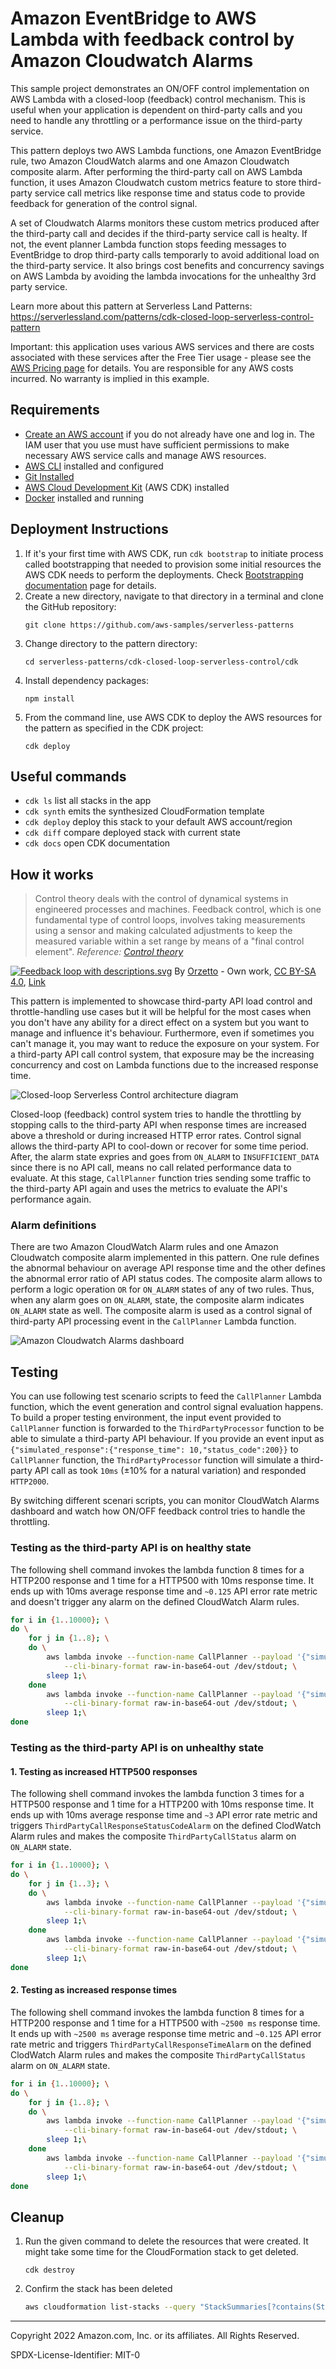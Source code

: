 # Amazon EventBridge to AWS Lambda with feedback control by Amazon Cloudwatch Alarms

This sample project demonstrates an ON/OFF control implementation on AWS Lambda with a closed-loop (feedback) control mechanism. This is useful when your application is dependent on third-party calls and you need to handle any throttling or a performance issue on the third-party service.

This pattern deploys two AWS Lambda functions, one Amazon EventBridge rule, two Amazon CloudWatch alarms and one Amazon Cloudwatch composite alarm. After performing the third-party call on AWS Lambda function, it uses Amazon Cloudwatch custom metrics feature to store third-party service call metrics like response time and status code to provide feedback for generation of the control signal.

A set of Cloudwatch Alarms monitors these custom metrics produced after the third-party call and decides if the third-party service call is healty. If not, the event planner Lambda function stops feeding messages to EventBridge to drop third-party calls temporarly to avoid additional load on the third-party service. It also brings cost benefits and concurrency savings on AWS Lambda by avoiding the lambda invocations for the unhealthy 3rd party service. 

Learn more about this pattern at Serverless Land Patterns: https://serverlessland.com/patterns/cdk-closed-loop-serverless-control-pattern

Important: this application uses various AWS services and there are costs associated with these services after the Free Tier usage - please see the [AWS Pricing page](https://aws.amazon.com/pricing/) for details. You are responsible for any AWS costs incurred. No warranty is implied in this example.

## Requirements

* [Create an AWS account](https://portal.aws.amazon.com/gp/aws/developer/registration/index.html) if you do not already have one and log in. The IAM user that you use must have sufficient permissions to make necessary AWS service calls and manage AWS resources.
* [AWS CLI](https://docs.aws.amazon.com/cli/latest/userguide/install-cliv2.html) installed and configured
* [Git Installed](https://git-scm.com/book/en/v2/Getting-Started-Installing-Git)
* [AWS Cloud Development Kit](https://docs.aws.amazon.com/cdk/latest/guide/cli.html) (AWS CDK) installed
* [Docker](https://docs.docker.com/get-docker/) installed and running

## Deployment Instructions

1. If it's your first time with AWS CDK, run `cdk bootstrap` to initiate process called bootstrapping that needed to provision some initial resources the AWS CDK needs to perform the deployments. Check [Bootstrapping documentation](https://docs.aws.amazon.com/cdk/v2/guide/bootstrapping.html) page for details. 
2. Create a new directory, navigate to that directory in a terminal and clone the GitHub repository:
    ``` 
    git clone https://github.com/aws-samples/serverless-patterns
    ```
3. Change directory to the pattern directory:
    ```
    cd serverless-patterns/cdk-closed-loop-serverless-control/cdk
    ```
4. Install dependency packages:
    ```
    npm install
    ```
5. From the command line, use AWS CDK to deploy the AWS resources for the pattern as specified in the CDK project:
    ```
    cdk deploy
    ```

## Useful commands

 * `cdk ls`          list all stacks in the app
 * `cdk synth`       emits the synthesized CloudFormation template
 * `cdk deploy`      deploy this stack to your default AWS account/region
 * `cdk diff`        compare deployed stack with current state
 * `cdk docs`        open CDK documentation

## How it works

>Control theory deals with the control of dynamical systems in engineered processes and machines. Feedback control, which is one fundamental type of control loops, involves taking measurements using a sensor and making calculated adjustments to keep the measured variable within a set range by means of a "final control element".
_Reference: [Control theory](https://en.wikipedia.org/wiki/Control_theory)_

[![Feedback loop with descriptions.svg](https://upload.wikimedia.org/wikipedia/commons/thumb/2/24/Feedback_loop_with_descriptions.svg/1200px-Feedback_loop_with_descriptions.svg.png)](images/Feedback_loop_with_descriptions.png)
By [Orzetto](//commons.wikimedia.org/wiki/User_talk:Orzetto~commonswiki "User talk:Orzetto~commonswiki") - Own work, [CC BY-SA 4.0](https://creativecommons.org/licenses/by-sa/4.0 "Creative Commons Attribution-Share Alike 4.0"), [Link](https://commons.wikimedia.org/w/index.php?curid=5000019)

This pattern is implemented to showcase third-party API load control and throttle-handling use cases but it will be helpful for the most cases when you don't have any ability for a direct effect on a system but you want to manage and influence it's behaviour. Furthermore, even if sometimes you can't manage it, you may want to reduce the exposure on your system. For a third-party API call control system, that exposure may be the increasing concurrency and cost on Lambda functions due to the increased response time.

![Closed-loop Serverless Control architecture diagram](images/serverless-pattern-control-Current.png)

Closed-loop (feedback) control system tries to handle the throttling by stopping calls to the third-party API when response times are increased above a threshold or during increased HTTP error rates. Control signal allows the third-party API to cool-down or recover for some time period. After, the alarm state expries and goes from `ON_ALARM` to `INSUFFICIENT_DATA` since there is no API call, means no call related performance data to evaluate. At this stage, `CallPlanner` function tries sending some traffic to the third-party API again and uses the metrics to evaluate the API's performance again.


### Alarm definitions

There are two Amazon CloudWatch Alarm rules and one Amazon Cloudwatch composite alarm implemented in this pattern. One rule defines the abnormal behaviour on average API response time and the other defines the abnormal error ratio of API status codes. The composite alarm allows to perform a logic operation `OR` for `ON_ALARM` states of any of two rules. Thus, when any alarm goes on `ON_ALARM`, state, the composite alarm indicates `ON_ALARM` state as well. The composite alarm is used as a control signal of third-party API processing event in the `CallPlanner` Lambda function.

![Amazon Cloudwatch Alarms dashboard](images/cloudwatch-alarm-dashboard.png)

## Testing

You can use following test scenario scripts to feed the `CallPlanner` Lambda function, which the event generation and control signal evaluation happens. To build a proper testing environment, the input event provided to `CallPlanner` function is forwarded to the `ThirdPartyProcessor` function to be able to simulate a third-party API behaviour. If you provide an event input as `{"simulated_response":{"response_time": 10,"status_code":200}}` to `CallPlanner` function, the `ThirdPartyProcessor` function will simulate a third-party API call as took `10ms` (±10% for a natural variation) and responded `HTTP2000`.

By switching different scenari scripts, you can monitor CloudWatch Alarms dashboard and watch how ON/OFF feedback control tries to handle the throttling.

### Testing as the third-party API is on healthy state

The following shell command invokes the lambda function 8 times for a HTTP200 response and 1 time for a HTTP500 with 10ms response time. It ends up with 10ms average response time and `~0.125` API error rate metric and doesn't trigger any alarm on the defined CloudWatch Alarm rules.

```bash
for i in {1..10000}; \
do \
    for j in {1..8}; \
    do \
        aws lambda invoke --function-name CallPlanner --payload '{"simulated_response":{"response_time": 10,"status_code":200}}' \
            --cli-binary-format raw-in-base64-out /dev/stdout; \
        sleep 1;\
    done
        aws lambda invoke --function-name CallPlanner --payload '{"simulated_response":{"response_time": 10,"status_code":500}}' \
            --cli-binary-format raw-in-base64-out /dev/stdout; \
        sleep 1;\
done
```

### Testing as the third-party API is on unhealthy state

#### 1. Testing as increased HTTP500 responses
The following shell command invokes the lambda function 3 times for a HTTP500 response and 1 time for a HTTP200 with 10ms response time. It ends up with 10ms average response time and `~3` API error rate metric and triggers `ThirdPartyCallResponseStatusCodeAlarm` on the defined ClodWatch Alarm rules and makes the composite `ThirdPartyCallStatus` alarm on `ON_ALARM` state.

```bash
for i in {1..10000}; \
do \
    for j in {1..3}; \
    do \
        aws lambda invoke --function-name CallPlanner --payload '{"simulated_response":{"response_time": 10,"status_code":500}}' \
            --cli-binary-format raw-in-base64-out /dev/stdout; \
        sleep 1;\
    done
        aws lambda invoke --function-name CallPlanner --payload '{"simulated_response":{"response_time": 10,"status_code":200}}' \
            --cli-binary-format raw-in-base64-out /dev/stdout; \
        sleep 1;\
done
```

#### 2. Testing as increased response times

The following shell command invokes the lambda function 8 times for a HTTP200 response and 1 time for a HTTP500 with `~2500 ms` response time. It ends up with `~2500 ms` average response time metric and `~0.125` API error rate metric and triggers `ThirdPartyCallResponseTimeAlarm` on the defined ClodWatch Alarm rules and makes the composite `ThirdPartyCallStatus` alarm on `ON_ALARM` state.

```bash
for i in {1..10000}; \
do \
    for j in {1..8}; \
    do \
        aws lambda invoke --function-name CallPlanner --payload '{"simulated_response":{"response_time": 2500,"status_code":200}}' \
            --cli-binary-format raw-in-base64-out /dev/stdout; \
        sleep 1;\
    done
        aws lambda invoke --function-name CallPlanner --payload '{"simulated_response":{"response_time": 2500,"status_code":500}}' \
            --cli-binary-format raw-in-base64-out /dev/stdout; \
        sleep 1;\
done
```

## Cleanup
 
1. Run the given command to delete the resources that were created. It might take some time for the CloudFormation stack to get deleted.
    ```
    cdk destroy
    ```
2. Confirm the stack has been deleted
    ```bash
    aws cloudformation list-stacks --query "StackSummaries[?contains(StackName,'ServerlessControlStack')].StackStatus"
    ```
----
Copyright 2022 Amazon.com, Inc. or its affiliates. All Rights Reserved.

SPDX-License-Identifier: MIT-0
